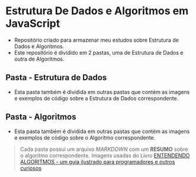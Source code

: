 # Estrutura De Dados e Algoritmos em JavaScript
 - Repositório criado para armazenar meu estudos sobre Estrutura de Dados e Algoritmos.
 - Este repositório é dividido em 2 pastas, uma de Estrutura de Dados e outra de Algoritmos.

## Pasta - Estrutura de Dados
- Esta pasta também é dividida em outras pastas que contém as imagens e exemplos de código sobre a Estrutura de Dados correspondente.

## Pasta - Algoritmos
- Esta pasta também é dividida em outras pastas que contém as imagens e exemplos de código sobre o Algoritmo correspondente.


> Cada pasta possui um arquivo *MARKDOWN* com um **RESUMO** sobre o algoritmo correspondente.
> Imagens usadas do Livro [ENTENDENDO ALGORITMOS - um guia ilustrado para programadores e outros curiosos](https://www.amazon.com.br/Entendendo-Algoritmos-Ilustrado-Programadores-Curiosos/dp/8575225634/ref=asc_df_8575225634/?tag=googleshopp00-20&linkCode=df0&hvadid=379765802639&hvpos=&hvnetw=g&hvrand=1940483533319984147&hvpone=&hvptwo=&hvqmt=&hvdev=c&hvdvcmdl=&hvlocint=&hvlocphy=9100299&hvtargid=pla-811121403561&psc=1)
